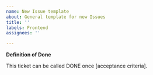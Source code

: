 ```yaml
---
name: New Issue template
about: General template for new Issues
title: ''
labels: Frontend
assignees: ''

---
```


**Definition of Done**

This ticket can be called DONE once [acceptance criteria].
